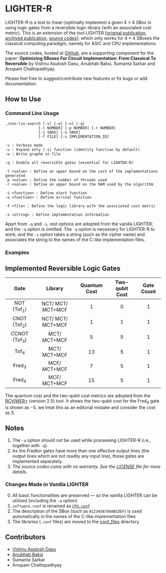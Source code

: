 
# LIGHTER-R #
LIGHTER-R is a tool to (near-)optimally implement a given 4 × 4 SBox in using logic gates from a reversible logic library (with an associated cost metric). This is an extension of the tool LIGHTER [[original publication](https://tosc.iacr.org/index.php/ToSC/article/view/806), [archived publication](https://eprint.iacr.org/2017/101), [source codes](http://jeremy.jean.free.fr/pub/fse2018_layer_implementations.tar.gz)]; which only works for 4 × 4 SBoxes the classical computing paradigm, namely for ASIC and CPU implementations. 

The source codes, hosted at [GitHub](https://github.com/vdasu/lighter-r), are a supporting component for the paper:
**Optimizing SBoxes For Circuit Implementation: From Classical To Reversible**
by Vishnu Asutosh Dasu, Anubhab Baksi, Sumanta Sarkar and Anupam Chattopadhyay.

Please feel free to suggest/contribute new features or fix bugs or add documentation.

## How to Use ##

### Command Line Usage ###
    ./non-lin-search [-v] [-w] [-u] [-q]
                   [-l NUMBER] [-p NUMBER] [-r NUMBER]
                   [-i SBOX] [-o SBOX]
                   [-f FILE] [-s IMPLEMENTATION_ID]

    -v : Verbose mode
    -u : Expand only [-i] function (identity function by default)
    -w : Write graphe in file
    
    -q : Enable all reversible gates (essential for LIGHTER-R)

    -l <value> : Define an upper bound on the cost of the implementations generated
    -p <value> : Define the number of threads used
    -r <value> : Define an upper bound on the RAM used by the algorithm

    -i <function> : Define start function
    -o <function> : Define arrival function

    -f <file> : Define the logic library with the associated cost metric

    -s <string> : Define implementation information

Apart from `-q` and `-s`, rest options are adopted from the vanilla LIGHTER; and the `-a` option is omitted. The `-q` option is necessary for LIGHTER-R to work; and the `-s` option takes a string (such as the cipher name) and associates the string to the names of the C-like implementation files.

### Examples ###

## Implemented Reversible Logic Gates ##

|            Gate            |      Library      |Quantum Cost | Two-qubit Cost  | Gate Count |
|:--------------------------:|:-----------------:|:-----------:|:---------------:|:----------:|
|   NOT (Tof<sub>1</sub>)    | NCT/ MCT/ MCT+MCF |      1      |         0       |     1      |
|   CNOT  (Tof<sub>2</sub>)  | NCT/ MCT/ MCT+MCF |      1      |         1       |     1      |
|  CCNOT (Tof<sub>3</sub>)   |    MCT/ MCT+MCF   |      5      |         5       |     1      |
|      Tof<sub>4</sub>       |    MCT/ MCT+MCF   |      13     |         5       |     1      |
|     Fred<sub>3</sub>       |    MCF/ MCT+MCF   |      7      |         5       |     1      |
|     Fred<sub>4</sub>       |    MCF/ MCT+MCF   |      15     |         5       |     1      |

The quantum cost and the two-qubit cost metrics are adopted from the [RCVIWER+](https://ceit.aut.ac.ir/QDA/RCV.htm) (version 2.5) tool. It shows the two-qubit cost for the Fred<sub>4</sub> gate is shown as −5, we treat this as an editorial mistake and consider the cost as 5.

## Notes ##
1. The `-a` option should not be used while proceesing LIGHTER-R (i.e., together with `-q`). 
2. As the Fredkin gates have more than one effective output lines (the output lines which are not readily any input line), those gates are implemented separately.
3. *The source codes come with no warranty. See the [LICENSE](./LICENSE) file for more details.*


### Changes Made in Vanilla LIGHTER ###

0. All basic functionalities are preserved — so the vanilla LIGHTER can be utilized (including the `-a` option)
1. `software.conf` is renamed as [`CPU.conf`](./CPU.conf)
2. The description of the SBox (such as `0123456789ABCDEF`) is used automatically in the names of the C-like implementation files
3. The libraries (`.conf` files) are moved to the [conf_files](./conf_files) directory

## Contributors ##
* [Vishnu Asutosh Dasu](mailto:vishnu.asutosh@learner.manipal.edu)
* [Anubhab Baksi](mailto:anubhab001@e.ntu.edu.sg)
* Sumanta Sarkar
* Anupam Chattopadhyay

